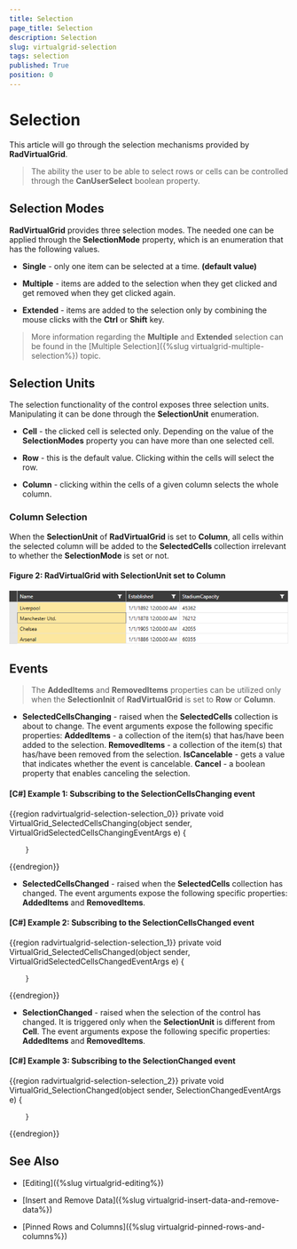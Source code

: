 ```yaml
---
title: Selection
page_title: Selection
description: Selection
slug: virtualgrid-selection
tags: selection
published: True
position: 0
---
```


# Selection

This article will go through the selection mechanisms provided by __RadVirtualGrid__.

> The ability the user to be able to select rows or cells can be controlled through the __CanUserSelect__ boolean property.

## Selection Modes

__RadVirtualGrid__ provides three selection modes. The needed one can be applied through the __SelectionMode__ property, which is an enumeration that has the following values.

* __Single__ - only one item can be selected at a time. __(default value)__

* __Multiple__ - items are added to the selection when they get clicked and get removed when they get clicked again. 

* __Extended__ - items are added to the selection only by combining the mouse clicks with the __Ctrl__ or __Shift__ key. 

> More information regarding the __Multiple__ and __Extended__ selection can be found in the [Multiple Selection]({%slug virtualgrid-multiple-selection%}) topic.

## Selection Units

The selection functionality of the control exposes three selection units. Manipulating it can be done through the __SelectionUnit__ enumeration. 

* __Cell__ - the clicked cell is selected only. Depending on the value of the __SelectionModes__ property you can have more than one selected cell. 

* __Row__ - this is the default value. Clicking within the cells will select the row. 

* __Column__ - clicking within the cells of a given column selects the whole column.

### Column Selection

When the __SelectionUnit__ of __RadVirtualGrid__ is set to __Column__, all cells within the selected column will be added to the __SelectedCells__ collection irrelevant to whether the __SelectionMode__ is set or not.

#### __Figure 2: RadVirtualGrid with SelectionUnit set to Column__
![RadVirtualGrid with SelectionUnit set to Column](images/RadVirtualGrid_Selection_02.png)

## Events

> The __AddedItems__ and __RemovedItems__ properties can be utilized only when the __SelectionInit__ of __RadVirtualGrid__ is set to __Row__ or __Column__.

* __SelectedCellsChanging__ - raised when the __SelectedCells__ collection is about to change. The event arguments expose the following specific properties: __AddedItems__ - a collection of the item(s) that has/have been added to the selection. __RemovedItems__ - a collection of the item(s) that has/have been removed from the selection. __IsCancelable__ - gets a value that indicates whether the event is cancelable. __Cancel__ - a boolean property that enables canceling the selection.

#### __[C#] Example 1: Subscribing to the SelectionCellsChanging event__

{{region radvirtualgrid-selection-selection_0}}
	private void VirtualGrid_SelectedCellsChanging(object sender, VirtualGridSelectedCellsChangingEventArgs e)
        {

        }
{{endregion}}

* __SelectedCellsChanged__ - raised when the __SelectedCells__ collection has changed. The event arguments expose the following specific properties: __AddedItems__ and __RemovedItems__. 

#### __[C#] Example 2: Subscribing to the SelectionCellsChanged event__

{{region radvirtualgrid-selection-selection_1}}
	private void VirtualGrid_SelectedCellsChanged(object sender, VirtualGridSelectedCellsChangedEventArgs e)
        {

        }
{{endregion}}

* __SelectionChanged__ - raised when the selection of the control has changed. It is triggered only when the __SelectionUnit__ is different from __Cell__. The event arguments expose the following specific properties: __AddedItems__ and __RemovedItems__. 

#### __[C#] Example 3: Subscribing to the SelectionChanged event__

{{region radvirtualgrid-selection-selection_2}}
	  private void VirtualGrid_SelectionChanged(object sender, SelectionChangedEventArgs e)
        {

        }
{{endregion}}

## See Also

* [Editing]({%slug virtualgrid-editing%})

* [Insert and Remove Data]({%slug virtualgrid-insert-data-and-remove-data%})

* [Pinned Rows and Columns]({%slug virtualgrid-pinned-rows-and-columns%})